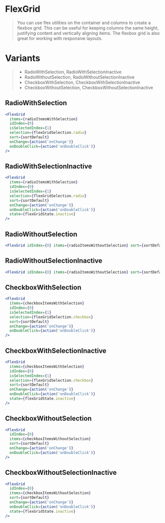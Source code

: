 # FlexGrid

> You can use flex utilities on the container and columns to create a flexbox grid.
> This can be useful for keeping columns the same height, justifying content and vertically aligning items. The flexbox grid is also great for working with responsive layouts.

# Variants

> - RadioWithSelection, RadioWithSelectionInactive
> - RadioWithoutSelection, RadioWithoutSelectionInactive
> - CheckboxWithSelection, CheckboxWithSelectionInactive
> - CheckboxWithoutSelection, CheckboxWithoutSelectionInactive

## RadioWithSelection

```jsx
<FlexGrid
  items={radioItemsWithSelection}
  idIndex={0}
  isSelectedIndex={1}
  selection={flexGridSelection.radio}
  sort={sortDefault}
  onChange={action('onChange')}
  onDoubleClick={action('onDoubleClick')}
/>
```

## RadioWithSelectionInactive

```jsx
<FlexGrid
  items={radioItemsWithSelection}
  idIndex={0}
  isSelectedIndex={1}
  selection={flexGridSelection.radio}
  sort={sortDefault}
  onChange={action('onChange')}
  onDoubleClick={action('onDoubleClick')}
  state={flexGridState.inactive}
/>
```

## RadioWithoutSelection

```jsx
<FlexGrid idIndex={0} items={radioItemsWithoutSelection} sort={sortDefault} onChange={action('onChange')} />
```

## RadioWithoutSelectionInactive

```jsx
<FlexGrid idIndex={0} items={radioItemsWithoutSelection} sort={sortDefault} onChange={action('onChange')} state={flexGridState.inactive} />
```

## CheckboxWithSelection

```jsx
<FlexGrid
  items={checkboxItemsWithSelection}
  idIndex={0}
  isSelectedIndex={1}
  selection={flexGridSelection.checkbox}
  sort={sortDefault}
  onChange={action('onChange')}
  onDoubleClick={action('onDoubleClick')}
/>
```

## CheckboxWithSelectionInactive

```jsx
<FlexGrid
  items={checkboxItemsWithSelection}
  idIndex={0}
  isSelectedIndex={1}
  selection={flexGridSelection.checkbox}
  sort={sortDefault}
  onChange={action('onChange')}
  onDoubleClick={action('onDoubleClick')}
  state={flexGridState.inactive}
/>
```

## CheckboxWithoutSelection

```jsx
<FlexGrid
  idIndex={0}
  items={checkboxItemsWithoutSelection}
  sort={sortDefault}
  onChange={action('onChange')}
  onDoubleClick={action('onDoubleClick')}
/>
```

## CheckboxWithoutSelectionInactive

```jsx
<FlexGrid
  idIndex={0}
  items={checkboxItemsWithoutSelection}
  sort={sortDefault}
  onChange={action('onChange')}
  onDoubleClick={action('onDoubleClick')}
  state={flexGridState.inactive}
/>
```
